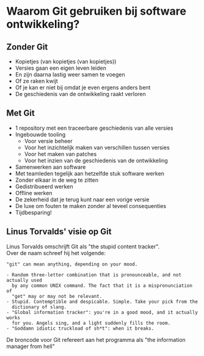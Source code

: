 # Waarom Git gebruiken bij software ontwikkeling?

## Zonder Git

- Kopietjes (van kopietjes (van kopietjes))
- Versies gaan een eigen leven leiden
- En zijn daarna lastig weer samen te voegen
- Of ze raken kwijt
- Of je kan er niet bij omdat je even ergens anders bent
- De geschiedenis van de ontwikkeling raakt verloren

## Met Git

- 1 repository met een traceerbare geschiedenis van alle versies
- Ingebouwde tooling
    - Voor versie beheer
    - Voor het inzichtelijk maken van verschillen tussen versies
    - Voor het maken van patches
    - Voor het inzien van de geschiedenis van de ontwikkeling
- Samenwerken aan software
- Met teamleden tegelijk aan hetzelfde stuk software werken
- Zonder elkaar in de weg te zitten
- Gedistribueerd werken
- Offline werken
- De zekerheid dat je terug kunt naar een vorige versie
- De luxe om fouten te maken zonder al teveel consequenties
- Tijdbesparing!

## Linus Torvalds' visie op Git

Linus Torvalds omschrijft Git als "the stupid content tracker".<br/>
Over de naam schreef hij het volgende:

    "git" can mean anything, depending on your mood.

    - Random three-letter combination that is pronounceable, and not actually used 
      by any common UNIX command. The fact that it is a mispronunciation of 
      "get" may or may not be relevant.
    - Stupid. Contemptible and despicable. Simple. Take your pick from the 
      dictionary of slang.
    - "Global information tracker": you're in a good mood, and it actually works 
      for you. Angels sing, and a light suddenly fills the room.
    - "Goddamn idiotic truckload of sh*t": when it breaks.

De broncode voor Git refereert aan het programma als 
            "the information manager from hell"

